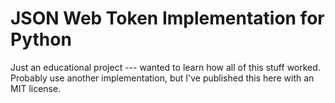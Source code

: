 # JSON Web Token Implementation for Python
Just an educational project --- wanted to learn how all of this stuff worked.
Probably use another implementation, but I've published this here with an MIT license.

